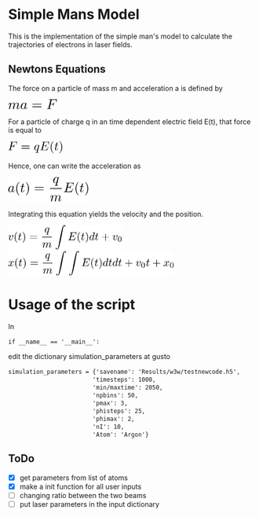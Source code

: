 # Simple Mans Model

This is the implementation of the simple man's model to calculate the trajectories of electrons in laser fields.

## Newtons Equations

The force on a particle of mass m and acceleration a is defined by

<img src="./Images/Readme/Fma.png" alt="F=ma" height="20px">

For a particle of charge q in an time dependent electric field E(t), that force is equal to

<img src="./Images/Readme/FqE.png" alt="F=qE" height="25px">

Hence, one can write the acceleration as

<img src="./Images/Readme/aqmE.png" alt="a=q/m*E" height="50px">

Integrating this equation yields the velocity and the position.

<img src="./Images/Readme/vqmE.png" alt="v=q/m*E..." height="50px">

<img src="./Images/Readme/xqmE.png" alt="x=q/m*E..." height="50px">


# Usage of the script

In

```python3
if __name__ == '__main__':
```
edit the dictionary simulation_parameters at gusto

```python3
simulation_parameters = {'savename': 'Results/w3w/testnewcode.h5',
                        'timesteps': 1000,
                        'min/maxtime': 2050,
                        'npbins': 50,
                        'pmax': 3,
                        'phisteps': 25,
                        'phimax': 2,
                        'nI': 10,
                        'Atom': 'Argon'}
```

## ToDo

- [x] get parameters from list of atoms
- [x] make a init function for all user inputs
- [ ] changing ratio between the two beams
- [ ] put laser parameters in the input dictionary
